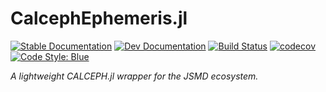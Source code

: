 # CalcephEphemeris.jl 

[![Stable Documentation](https://img.shields.io/badge/docs-stable-blue.svg)](https://juliaspacemissiondesign.github.io/CalcephEphemeris.jl/stable/) 
[![Dev Documentation](https://img.shields.io/badge/docs-dev-blue.svg)](https://juliaspacemissiondesign.github.io/CalcephEphemeris.jl/dev/) 
[![Build Status](https://github.com/JuliaSpaceMissionDesign/CalcephEphemeris.jl/actions/workflows/ci.yml/badge.svg?branch=main)](https://github.com/JuliaSpaceMissionDesign/CalcephEphemeris.jl/actions/workflows/ci.yml)
[![codecov](https://codecov.io/gh/JuliaSpaceMissionDesign/CalcephEphemeris.jl/branch/main/graph/badge.svg?token=3SJCV229XX)](https://codecov.io/gh/JuliaSpaceMissionDesign/CalcephEphemeris.jl)
[![Code Style: Blue](https://img.shields.io/badge/code%20style-blue-4495d1.svg)](https://github.com/invenia/BlueStyle)

_A lightweight CALCEPH.jl wrapper for the JSMD ecosystem._ 